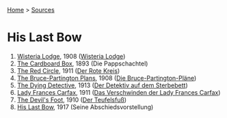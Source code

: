 [Home](/) > [Sources](/sources)
# His Last Bow

1.  [Wisteria Lodge](/src/last/wist/en/content), 1908 ([Wisteria Lodge](/src/last/wist/de/content))
2.  [The Cardboard Box](/src/last/card/en/content), 1893 (Die Pappschachtel)
3.  [The Red Circle](/src/last/redc/en/content), 1911 ([Der Rote Kreis](/src/last/redc/de/content.md))
4.  [The Bruce-Partington Plans](/src/last/bruc/en/content), 1908 ([Die Bruce-Partington-Pläne](/src/last/bruc/de/content))
5.  [The Dying Detective](/src/last/dyin/en/content), 1913 ([Der Detektiv auf dem Sterbebett](/src/last/dyin/de/content))
6.  [Lady Frances Carfax](/src/last/lady/en/content), 1911 ([Das Verschwinden der Lady Frances Carfax](/src/last/lady/de/content))
7.  [The Devil's Foot](/src/last/devi/en/content), 1910 ([Der Teufelsfuß](/src/last/devi/de/content))
8.  [His Last Bow](/src/last/last/en/content), 1917 (Seine Abschiedsvorstellung)
